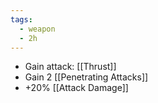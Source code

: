 ```yaml
---
tags:
  - weapon
  - 2h
---
```


* Gain attack: [[Thrust]]
* Gain 2 [[Penetrating Attacks]]
* +20% [[Attack Damage]]
